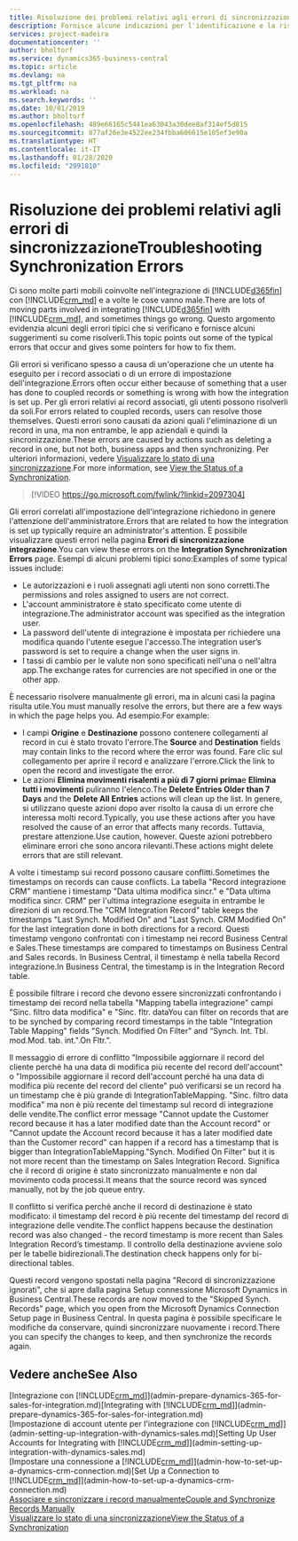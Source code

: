 ```yaml
---
title: Risoluzione dei problemi relativi agli errori di sincronizzazione | Microsoft Docs
description: Fornisce alcune indicazioni per l'identificazione e la risoluzione degli errori di sincronizzazione.
services: project-madeira
documentationcenter: ''
author: bholtorf
ms.service: dynamics365-business-central
ms.topic: article
ms.devlang: na
ms.tgt_pltfrm: na
ms.workload: na
ms.search.keywords: ''
ms.date: 10/01/2019
ms.author: bholtorf
ms.openlocfilehash: 489e66165c5441ea63043a30dee8af314ef5d815
ms.sourcegitcommit: 877af26e3e4522ee234fbba606615e105ef3e90a
ms.translationtype: HT
ms.contentlocale: it-IT
ms.lasthandoff: 01/28/2020
ms.locfileid: "2991810"
---
```

# <a name="troubleshooting-synchronization-errors"></a><span data-ttu-id="758a5-103">Risoluzione dei problemi relativi agli errori di sincronizzazione</span><span class="sxs-lookup"><span data-stu-id="758a5-103">Troubleshooting Synchronization Errors</span></span>
<span data-ttu-id="758a5-104">Ci sono molte parti mobili coinvolte nell'integrazione di [!INCLUDE[d365fin](includes/d365fin_md.md)] con [!INCLUDE[crm_md](includes/crm_md.md)] e a volte le cose vanno male.</span><span class="sxs-lookup"><span data-stu-id="758a5-104">There are lots of moving parts involved in integrating [!INCLUDE[d365fin](includes/d365fin_md.md)] with [!INCLUDE[crm_md](includes/crm_md.md)], and sometimes things go wrong.</span></span> <span data-ttu-id="758a5-105">Questo argomento evidenzia alcuni degli errori tipici che si verificano e fornisce alcuni suggerimenti su come risolverli.</span><span class="sxs-lookup"><span data-stu-id="758a5-105">This topic points out some of the typical errors that occur and gives some pointers for how to fix them.</span></span>

<span data-ttu-id="758a5-106">Gli errori si verificano spesso a causa di un'operazione che un utente ha eseguito per i record associati o di un errore di impostazione dell'integrazione.</span><span class="sxs-lookup"><span data-stu-id="758a5-106">Errors often occur either because of something that a user has done to coupled records or something is wrong with how the integration is set up.</span></span> <span data-ttu-id="758a5-107">Per gli errori relativi ai record associati, gli utenti possono risolverli da soli.</span><span class="sxs-lookup"><span data-stu-id="758a5-107">For errors related to coupled records, users can resolve those themselves.</span></span> <span data-ttu-id="758a5-108">Questi errori sono causati da azioni quali l'eliminazione di un record in una, ma non entrambe, le app aziendali e quindi la sincronizzazione.</span><span class="sxs-lookup"><span data-stu-id="758a5-108">These errors are caused by actions such as deleting a record in one, but not both, business apps and then synchronizing.</span></span> <span data-ttu-id="758a5-109">Per ulteriori informazioni, vedere [Visualizzare lo stato di una sincronizzazione](admin-how-to-view-synchronization-status.md).</span><span class="sxs-lookup"><span data-stu-id="758a5-109">For more information, see [View the Status of a Synchronization](admin-how-to-view-synchronization-status.md).</span></span>

> [!VIDEO https://go.microsoft.com/fwlink/?linkid=2097304]

<span data-ttu-id="758a5-110">Gli errori correlati all'impostazione dell'integrazione richiedono in genere l'attenzione dell'amministratore.</span><span class="sxs-lookup"><span data-stu-id="758a5-110">Errors that are related to how the integration is set up typically require an administrator's attention.</span></span> <span data-ttu-id="758a5-111">È possibile visualizzare questi errori nella pagina **Errori di sincronizzazione integrazione**.</span><span class="sxs-lookup"><span data-stu-id="758a5-111">You can view these errors on the **Integration Synchronization Errors** page.</span></span> <span data-ttu-id="758a5-112">Esempi di alcuni problemi tipici sono:</span><span class="sxs-lookup"><span data-stu-id="758a5-112">Examples of some typical issues include:</span></span>  
  
* <span data-ttu-id="758a5-113">Le autorizzazioni e i ruoli assegnati agli utenti non sono corretti.</span><span class="sxs-lookup"><span data-stu-id="758a5-113">The permissions and roles assigned to users are not correct.</span></span>  
* <span data-ttu-id="758a5-114">L'account amministratore è stato specificato come utente di integrazione.</span><span class="sxs-lookup"><span data-stu-id="758a5-114">The administrator account was specified as the integration user.</span></span>  
* <span data-ttu-id="758a5-115">La password dell'utente di integrazione è impostata per richiedere una modifica quando l'utente esegue l'accesso.</span><span class="sxs-lookup"><span data-stu-id="758a5-115">The integration user’s password is set to require a change when the user signs in.</span></span>  
* <span data-ttu-id="758a5-116">I tassi di cambio per le valute non sono specificati nell'una o nell'altra app.</span><span class="sxs-lookup"><span data-stu-id="758a5-116">The exchange rates for currencies are not specified in one or the other app.</span></span>  
  
<span data-ttu-id="758a5-117">È necessario risolvere manualmente gli errori, ma in alcuni casi la pagina risulta utile.</span><span class="sxs-lookup"><span data-stu-id="758a5-117">You must manually resolve the errors, but there are a few ways in which the page helps you.</span></span> <span data-ttu-id="758a5-118">Ad esempio:</span><span class="sxs-lookup"><span data-stu-id="758a5-118">For example:</span></span>  

* <span data-ttu-id="758a5-119">I campi **Origine** e **Destinazione** possono contenere collegamenti al record in cui è stato trovato l'errore.</span><span class="sxs-lookup"><span data-stu-id="758a5-119">The **Source** and **Destination** fields may contain links to the record where the error was found.</span></span> <span data-ttu-id="758a5-120">Fare clic sul collegamento per aprire il record e analizzare l'errore.</span><span class="sxs-lookup"><span data-stu-id="758a5-120">Click the link to open the record and investigate the error.</span></span>  
* <span data-ttu-id="758a5-121">Le azioni **Elimina movimenti risalenti a più di 7 giorni prima**e **Elimina tutti i movimenti** puliranno l'elenco.</span><span class="sxs-lookup"><span data-stu-id="758a5-121">The **Delete Entries Older than 7 Days** and the **Delete All Entries** actions will clean up the list.</span></span> <span data-ttu-id="758a5-122">In genere, si utilizzano queste azioni dopo aver risolto la causa di un errore che interessa molti record.</span><span class="sxs-lookup"><span data-stu-id="758a5-122">Typically, you use these actions after you have resolved the cause of an error that affects many records.</span></span> <span data-ttu-id="758a5-123">Tuttavia, prestare attenzione.</span><span class="sxs-lookup"><span data-stu-id="758a5-123">Use caution, however.</span></span> <span data-ttu-id="758a5-124">Queste azioni potrebbero eliminare errori che sono ancora rilevanti.</span><span class="sxs-lookup"><span data-stu-id="758a5-124">These actions might delete errors that are still relevant.</span></span>

<span data-ttu-id="758a5-125">A volte i timestamp sui record possono causare conflitti.</span><span class="sxs-lookup"><span data-stu-id="758a5-125">Sometimes the timestamps on records can cause conflicts.</span></span> <span data-ttu-id="758a5-126">La tabella "Record integrazione CRM" mantiene i timestamp "Data ultima modifica sincr." e "Data ultima modifica sincr. CRM" per l'ultima integrazione eseguita in entrambe le direzioni di un record.</span><span class="sxs-lookup"><span data-stu-id="758a5-126">The "CRM Integration Record" table keeps the timestamps "Last Synch. Modified On" and "Last Synch. CRM Modified On" for the last integration done in both directions for a record.</span></span> <span data-ttu-id="758a5-127">Questi timestamp vengono confrontati con i timestamp nei record Business Central e Sales.</span><span class="sxs-lookup"><span data-stu-id="758a5-127">These timestamps are compared to timestamps on Business Central and Sales records.</span></span> <span data-ttu-id="758a5-128">In Business Central, il timestamp è nella tabella Record integrazione.</span><span class="sxs-lookup"><span data-stu-id="758a5-128">In Business Central, the timestamp is in the Integration Record table.</span></span>

<span data-ttu-id="758a5-129">È possibile filtrare i record che devono essere sincronizzati confrontando i timestamp dei record nella tabella "Mapping tabella integrazione" campi "Sinc. filtro data modifica" e "Sinc. fltr. data</span><span class="sxs-lookup"><span data-stu-id="758a5-129">You can filter on records that are to be synched by comparing record timestamps in the table "Integration Table Mapping" fields "Synch. Modified On Filter" and “Synch. Int. Tbl.</span></span> <span data-ttu-id="758a5-130">mod.</span><span class="sxs-lookup"><span data-stu-id="758a5-130">Mod.</span></span> <span data-ttu-id="758a5-131">tab. int.".</span><span class="sxs-lookup"><span data-stu-id="758a5-131">On Fltr.”.</span></span>

<span data-ttu-id="758a5-132">Il messaggio di errore di conflitto "Impossibile aggiornare il record del cliente perché ha una data di modifica più recente del record dell'account" o "Impossibile aggiornare il record dell'account perché ha una data di modifica più recente del record del cliente" può verificarsi se un record ha un timestamp che è più grande di IntegrationTableMapping. "Sinc. filtro data modifica" ma non è più recente del timestamp sul record di integrazione delle vendite.</span><span class="sxs-lookup"><span data-stu-id="758a5-132">The conflict error message "Cannot update the Customer record because it has a later modified date than the Account record" or "Cannot update the Account record because it has a later modified date than the Customer record" can happen if a record has a timestamp that is bigger than IntegrationTableMapping."Synch. Modified On Filter" but it is not more recent than the timestamp on Sales Integration Record.</span></span> <span data-ttu-id="758a5-133">Significa che il record di origine è stato sincronizzato manualmente e non dal movimento coda processi.</span><span class="sxs-lookup"><span data-stu-id="758a5-133">It means that the source record was synced manually, not by the job queue entry.</span></span> 

<span data-ttu-id="758a5-134">Il conflitto si verifica perché anche il record di destinazione è stato modificato: il timestamp del record è più recente del timestamp del record di integrazione delle vendite.</span><span class="sxs-lookup"><span data-stu-id="758a5-134">The conflict happens because the destination record was also changed  - the record timestamp is more recent than Sales Integration Record’s timestamp.</span></span> <span data-ttu-id="758a5-135">Il controllo della destinazione avviene solo per le tabelle bidirezionali.</span><span class="sxs-lookup"><span data-stu-id="758a5-135">The destination check happens only for bi-directional tables.</span></span> 

<span data-ttu-id="758a5-136">Questi record vengono spostati nella pagina "Record di sincronizzazione ignorati", che si apre dalla pagina Setup connessione Microsoft Dynamics in Business Central.</span><span class="sxs-lookup"><span data-stu-id="758a5-136">These records are now moved to the "Skipped Synch. Records" page, which you open from the Microsoft Dynamics Connection Setup page in Business Central.</span></span> <span data-ttu-id="758a5-137">In questa pagina è possibile specificare le modifiche da conservare, quindi sincronizzare nuovamente i record.</span><span class="sxs-lookup"><span data-stu-id="758a5-137">There you can specify the changes to keep, and then synchronize the records again.</span></span>

## <a name="see-also"></a><span data-ttu-id="758a5-138">Vedere anche</span><span class="sxs-lookup"><span data-stu-id="758a5-138">See Also</span></span>
<span data-ttu-id="758a5-139">[Integrazione con [!INCLUDE[crm_md](includes/crm_md.md)]](admin-prepare-dynamics-365-for-sales-for-integration.md)</span><span class="sxs-lookup"><span data-stu-id="758a5-139">[Integrating with [!INCLUDE[crm_md](includes/crm_md.md)]](admin-prepare-dynamics-365-for-sales-for-integration.md)</span></span>  
<span data-ttu-id="758a5-140">[Impostazione di account utente per l'integrazione con [!INCLUDE[crm_md](includes/crm_md.md)]](admin-setting-up-integration-with-dynamics-sales.md)</span><span class="sxs-lookup"><span data-stu-id="758a5-140">[Setting Up User Accounts for Integrating with [!INCLUDE[crm_md](includes/crm_md.md)]](admin-setting-up-integration-with-dynamics-sales.md)</span></span>  
<span data-ttu-id="758a5-141">[Impostare una connessione a [!INCLUDE[crm_md](includes/crm_md.md)]](admin-how-to-set-up-a-dynamics-crm-connection.md)</span><span class="sxs-lookup"><span data-stu-id="758a5-141">[Set Up a Connection to [!INCLUDE[crm_md](includes/crm_md.md)]](admin-how-to-set-up-a-dynamics-crm-connection.md)</span></span>  
[<span data-ttu-id="758a5-142">Associare e sincronizzare i record manualmente</span><span class="sxs-lookup"><span data-stu-id="758a5-142">Couple and Synchronize Records Manually</span></span>](admin-how-to-couple-and-synchronize-records-manually.md)  
[<span data-ttu-id="758a5-143">Visualizzare lo stato di una sincronizzazione</span><span class="sxs-lookup"><span data-stu-id="758a5-143">View the Status of a Synchronization</span></span>](admin-how-to-view-synchronization-status.md)  
